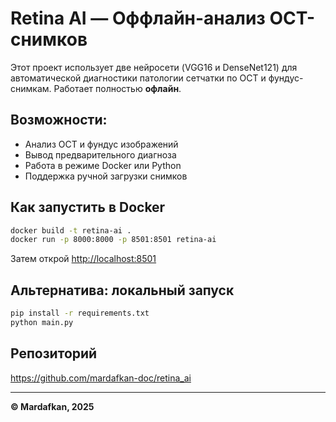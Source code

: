 # Retina AI — Оффлайн-анализ OCT-снимков

Этот проект использует две нейросети (VGG16 и DenseNet121) для автоматической диагностики патологии сетчатки по OCT и фундус-снимкам. Работает полностью **офлайн**.

## Возможности:
- Анализ OCT и фундус изображений
- Вывод предварительного диагноза
- Работа в режиме Docker или Python
- Поддержка ручной загрузки снимков

## Как запустить в Docker

```bash
docker build -t retina-ai .
docker run -p 8000:8000 -p 8501:8501 retina-ai
```

Затем открой [http://localhost:8501](http://localhost:8501)

## Альтернатива: локальный запуск

```bash
pip install -r requirements.txt
python main.py
```

## Репозиторий
https://github.com/mardafkan-doc/retina_ai

---

**© Mardafkan, 2025**